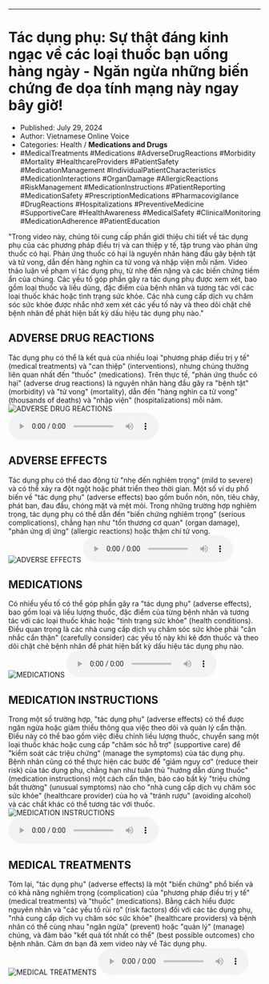 
---

# Tác dụng phụ: Sự thật đáng kinh ngạc về các loại thuốc bạn uống hàng ngày - Ngăn ngừa những biến chứng đe dọa tính mạng này ngay bây giờ!

- Published: July 29, 2024
- Author: Vietnamese Online Voice
- Categories: Health / **Medications and Drugs**
- #MedicalTreatments #Medications #AdverseDrugReactions #Morbidity #Mortality #HealthcareProviders #PatientSafety #MedicationManagement #IndividualPatientCharacteristics #MedicationInteractions #OrganDamage #AllergicReactions #RiskManagement #MedicationInstructions #PatientReporting #MedicationSafety #PrescriptionMedications #Pharmacovigilance #DrugReactions #Hospitalizations #PreventiveMedicine #SupportiveCare #HealthAwareness #MedicalSafety #ClinicalMonitoring #MedicationAdherence #PatientEducation

"Trong video này, chúng tôi cung cấp phần giới thiệu chi tiết về tác dụng phụ của các phương pháp điều trị và can thiệp y tế, tập trung vào phản ứng thuốc có hại. Phản ứng thuốc có hại là nguyên nhân hàng đầu gây bệnh tật và tử vong, dẫn đến hàng nghìn ca tử vong và nhập viện mỗi năm. Video thảo luận về phạm vi tác dụng phụ, từ nhẹ đến nặng và các biến chứng tiềm ẩn của chúng. Các yếu tố góp phần gây ra tác dụng phụ được xem xét, bao gồm loại thuốc và liều dùng, đặc điểm của bệnh nhân và tương tác với các loại thuốc khác hoặc tình trạng sức khỏe. Các nhà cung cấp dịch vụ chăm sóc sức khỏe được nhắc nhở xem xét các yếu tố này và theo dõi chặt chẽ bệnh nhân để phát hiện bất kỳ dấu hiệu tác dụng phụ nào."


## ADVERSE DRUG REACTIONS

Tác dụng phụ có thể là kết quả của nhiều loại "phương pháp điều trị y tế" (medical treatments) và "can thiệp" (interventions), nhưng chúng thường liên quan nhất đến "thuốc" (medications). Trên thực tế, "phản ứng thuốc có hại" (adverse drug reactions) là nguyên nhân hàng đầu gây ra "bệnh tật" (morbidity) và "tử vong" (mortality), dẫn đến "hàng nghìn ca tử vong" (thousands of deaths) và "nhập viện" (hospitalizations) mỗi năm.
![ADVERSE DRUG REACTIONS](https://http-archiver-apis-production-80.schnworks.com/storage/images/transitions/2024-07-29/transition-3453162007-Montserrat-Black-283593.jpg)
<audio controls>
    <source src="https://http-archiver-apis-production-80.schnworks.com/storage/storage/audio/file-18732091822.mp3" type="audio/mpeg">
</audio>



## ADVERSE EFFECTS

Tác dụng phụ có thể dao động từ "nhẹ đến nghiêm trọng" (mild to severe) và có thể xảy ra đột ngột hoặc phát triển theo thời gian. Một số ví dụ phổ biến về "tác dụng phụ" (adverse effects) bao gồm buồn nôn, nôn, tiêu chảy, phát ban, đau đầu, chóng mặt và mệt mỏi. Trong những trường hợp nghiêm trọng, tác dụng phụ có thể dẫn đến "biến chứng nghiêm trọng" (serious complications), chẳng hạn như "tổn thương cơ quan" (organ damage), "phản ứng dị ứng" (allergic reactions) hoặc thậm chí tử vong.
![ADVERSE EFFECTS](https://http-archiver-apis-production-80.schnworks.com/storage/images/transitions/2024-07-29/transition--16066131480-Montserrat-Black-303F9F.jpg)
<audio controls>
    <source src="https://http-archiver-apis-production-80.schnworks.com/storage/storage/audio/file-22602683860.mp3" type="audio/mpeg">
</audio>



## MEDICATIONS

Có nhiều yếu tố có thể góp phần gây ra "tác dụng phụ" (adverse effects), bao gồm loại và liều lượng thuốc, đặc điểm của từng bệnh nhân và tương tác với các loại thuốc khác hoặc "tình trạng sức khỏe" (health conditions). Điều quan trọng là các nhà cung cấp dịch vụ chăm sóc sức khỏe phải "cân nhắc cẩn thận" (carefully consider) các yếu tố này khi kê đơn thuốc và theo dõi chặt chẽ bệnh nhân để phát hiện bất kỳ dấu hiệu tác dụng phụ nào.
![MEDICATIONS](https://http-archiver-apis-production-80.schnworks.com/storage/images/transitions/2024-07-29/transition-3719234292-Montserrat-SemiBold-9C27B0.jpg)
<audio controls>
    <source src="https://http-archiver-apis-production-80.schnworks.com/storage/storage/audio/file-24958919951.mp3" type="audio/mpeg">
</audio>



## MEDICATION INSTRUCTIONS

Trong một số trường hợp, "tác dụng phụ" (adverse effects) có thể được ngăn ngừa hoặc giảm thiểu thông qua việc theo dõi và quản lý cẩn thận. Điều này có thể bao gồm việc điều chỉnh liều lượng thuốc, chuyển sang một loại thuốc khác hoặc cung cấp "chăm sóc hỗ trợ" (supportive care) để "kiểm soát các triệu chứng" (manage the symptoms) của tác dụng phụ. Bệnh nhân cũng có thể thực hiện các bước để "giảm nguy cơ" (reduce their risk) của tác dụng phụ, chẳng hạn như tuân thủ "hướng dẫn dùng thuốc" (medication instructions) một cách cẩn thận, báo cáo bất kỳ "triệu chứng bất thường" (unusual symptoms) nào cho "nhà cung cấp dịch vụ chăm sóc sức khỏe" (healthcare provider) của họ và "tránh rượu" (avoiding alcohol) và các chất khác có thể tương tác với thuốc.
![MEDICATION INSTRUCTIONS](https://http-archiver-apis-production-80.schnworks.com/storage/images/transitions/2024-07-29/transition--74637962711-Montserrat-Bold-283593.jpg)
<audio controls>
    <source src="https://http-archiver-apis-production-80.schnworks.com/storage/storage/audio/file-10762951493.mp3" type="audio/mpeg">
</audio>



## MEDICAL TREATMENTS

Tóm lại, "tác dụng phụ" (adverse effects) là một "biến chứng" phổ biến và có khả năng nghiêm trọng (complication) của "phương pháp điều trị y tế" (medical treatments) và "thuốc" (medications). Bằng cách hiểu được nguyên nhân và "các yếu tố rủi ro" (risk factors) đối với các tác dụng phụ, "nhà cung cấp dịch vụ chăm sóc sức khỏe" (healthcare providers) và bệnh nhân có thể cùng nhau "ngăn ngừa" (prevent) hoặc "quản lý" (manage) chúng, và đảm bảo "kết quả tốt nhất có thể" (best possible outcomes) cho bệnh nhân. Cảm ơn bạn đã xem video này về Tác dụng phụ.
![MEDICAL TREATMENTS](https://http-archiver-apis-production-80.schnworks.com/storage/images/transitions/2024-07-29/transition-2834422066-Montserrat-ExtraBold-4A148C.jpg)
<audio controls>
    <source src="https://http-archiver-apis-production-80.schnworks.com/storage/storage/audio/file-18283306930.mp3" type="audio/mpeg">
</audio>

